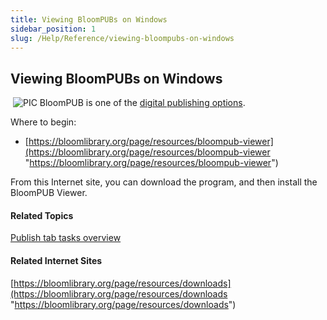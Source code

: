 ```yaml
---
title: Viewing BloomPUBs on Windows
sidebar_position: 1
slug: /Help/Reference/viewing-bloompubs-on-windows
---
```


## Viewing BloomPUBs on Windows

 ![PIC](/ref-docs-assets/images/Tasks/Publish_tasks/Android_Button_New.png) BloomPUB is one of the [digital publishing options](Digital_publishing_options.md). 

Where to begin:

-   [https://bloomlibrary.org/page/resources/bloompub-viewer](https://bloomlibrary.org/page/resources/bloompub-viewer "https://bloomlibrary.org/page/resources/bloompub-viewer")
    

From this Internet site, you can download the program, and then install the BloomPUB Viewer. 

#### Related Topics

[Publish tab tasks overview](Publish_tasks_overview.md)

#### Related Internet Sites

[https://bloomlibrary.org/page/resources/downloads](https://bloomlibrary.org/page/resources/downloads "https://bloomlibrary.org/page/resources/downloads")